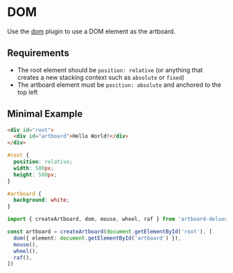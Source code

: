 # DOM

Use the [dom](/plugins/dom) plugin to use a DOM element as the artboard.

## Requirements

- The root element should be `position: relative` (or anything that creates a
  new stacking context such as `absolute` or `fixed`)
- The artboard element must be `position: absolute` and anchored to the top left

## Minimal Example

```html
<div id="root">
  <div id="artboard">Hello World!</div>
</div>
```

```css
#root {
  position: relative;
  width: 500px;
  height: 500px;
}

#artboard {
  background: white;
}
```

```typescript
import { createArtboard, dom, mouse, wheel, raf } from 'artboard-deluxe'

const artboard = createArtboard(document.getElementById('root'), [
  dom({ element: document.getElementById('artboard') }),
  mouse(),
  wheel(),
  raf(),
])
```
